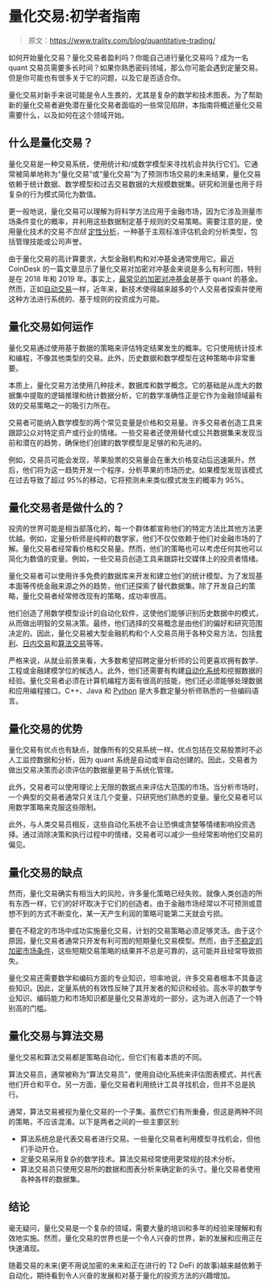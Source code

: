 # 量化交易:初学者指南

> 原文：<https://www.trality.com/blog/quantitative-trading/>

如何开始量化交易？量化交易者盈利吗？你能自己进行量化交易吗？成为一名 quant 交易员需要多长时间？如果你熟悉密码领域，那么你可能会遇到定量交易。但是你可能也有很多关于它的问题，以及它是否适合你。

量化交易对新手来说可能是令人生畏的，尤其是复杂的数学和技术图表。为了帮助新的量化交易者避免潜在量化交易者面临的一些常见陷阱，本指南将概述量化交易需要什么，以及如何在这个领域开始。

## 什么是量化交易？

量化交易是一种交易系统，使用统计和/或数学模型来寻找机会并执行它们。它通常被简单地称为“量化交易”或“量化交易”为了预测市场交易的未来结果，量化交易依赖于统计数据、数学模型和过去交易数据的大规模数据集。研究和测量也用于将复杂的行为模式简化为数值。

更一般地说，量化交易可以理解为将科学方法应用于金融市场，因为它涉及测量市场条件变化的概率，并利用这些数据制定基于规则的交易策略。需要注意的是，使用量化技术的交易*不包括*  [定性分析](https://www.analyticssteps.com/blogs/what-qualitative-analysis-stocks)，一种基于主观标准评估机会的分析类型，包括管理技能或公司声誉。

由于量化交易的高计算要求，大型金融机构和对冲基金通常使用它。最近 CoinDesk 的一篇文章显示了量化交易对加密对冲基金来说是多么有利可图，特别是在 2018 年和 2019 年。事实上，[最常见的加密对冲基金](https://www.cryptofund.news/post/crypto-hedge-fund-report)是基于 quant 的基金。然而，正如[自动交易](/blog/automated-crypto-trading)一样，近年来，新技术使得越来越多的个人交易者探索并使用这种方法进行系统的、基于规则的投资成为可能。

## 量化交易如何运作

量化交易通过使用基于数据的策略来评估特定结果发生的概率。它只使用统计技术和编程，不像其他类型的交易。此外，历史数据和数学模型在这种策略中非常重要。

本质上，量化交易方法使用几种技术，数据库和数学概念。它的基础是从庞大的数据集中提取的逻辑推理和统计数据分析，它的数学准确性正是它作为金融领域最有效的交易策略之一的吸引力所在。

交易者可能纳入数学模型的两个常见变量是价格和交易量。许多交易者创造工具来跟踪公众对特定资产或行业的情绪。一些交易者还使用替代或公共数据集来发现当前和潜在的趋势，确保他们创建的数学模型是足够的和先进的。

例如，交易员可能会发现，苹果股票的交易量会在重大价格变动后迅速飙升。然后，他们将为这一趋势开发一个程序，分析苹果的市场历史。如果模型发现该模式在过去导致了超过 95%的移动，它将预测未来类似模式发生的概率为 95%。

## 量化交易者是做什么的？

投资的世界可能是相当部落化的，每一个群体都宣称他们的特定方法比其他方法更优越。例如，定量分析师是纯粹的数学家，他们不仅仅依赖于他们对金融市场的了解。量化交易者经常看价格和交易量。然而，他们的策略也可以考虑任何其他可以简化为数值的变量。例如，一些交易员创造工具来跟踪社交媒体上的投资者情绪。

量化交易者可以使用许多免费的数据库来开发和建立他们的统计模型。为了发现基本面等传统金融来源之外的趋势，他们还探索了替代数据集。除了开发自己的策略，量化交易者经常修改现有的策略，成功率很高。

他们创造了用数学模型设计的自动化软件，这使他们能够识别历史数据中的模式，从而做出明智的交易决策。最终，他们选择的交易概念是由他们的偏好和研究范围决定的。因此，量化交易被大型金融机构和个人交易员用于各种交易方法，包括[套利](/blog/crypto-arbitrage-strategy)、[日内交易](/blog/day-trading-crypto)和[算法交易](/blog/building-algorithmic-trading-bots)等等。

严格来说，从就业前景来看，大多数希望招聘定量分析师的公司更喜欢拥有数学、工程或金融建模学位的候选人。此外，他们还需要有构建[自动化系统](/blog/automation-transforming-fintech)和挖掘数据的经验。量化交易者必须在计算机编程方面有很高的技能，他们还必须能够处理数据和应用编程接口。C++、Java 和 [Python](/blog/build-python-trading-bot) 是大多数定量分析师熟悉的一些编码语言。

## 量化交易的优势

量化交易有优点也有缺点，就像所有的交易系统一样。优点包括在交易股票时不必人工监控数据和分析，因为 quant 系统是自动或半自动创建的。因此，交易者为做出交易决策而必须评估的数据量更易于系统化管理。

此外，交易者可以使用理论上无限的数据点来评估大范围的市场。当分析市场时，一个典型的交易者通常只关注几个变量，只研究他们熟悉的变量。量化交易者可以用数学策略来克服这些限制。

此外，与人类交易员相反，这些自动化系统不会让恐惧或贪婪等情绪影响投资选择。通过消除决策和执行过程中的情绪，交易者可以减少一些经常影响他们交易的偏见。

## 量化交易的缺点

然而，量化交易确实有相当大的风险，许多量化策略已经失败。就像人类创造的所有东西一样，它们的好坏取决于它们的创造者。由于金融市场经常以不可预测或意想不到的方式不断变化，某一天产生利润的策略可能第二天就会亏损。

要在不稳定的市场中成功实施量化交易，计划的交易策略必须足够灵活。由于这个原因，量化交易者通常只开发有利可图的短期量化交易模型。然而，由于[不稳定的加密市场条件](/blog/staying-disciplined)，这些短期交易策略的结果并不总是可靠的，这可能并且经常导致损失。

量化交易还需要数学和编码方面的专业知识，坦率地说，许多交易者根本不具备这些知识。因此，定量系统的有效性反映了其开发者的知识和经验。高水平的数学专业知识、编码能力和市场知识都是量化交易游戏的一部分，这为进入创造了一个特别高的门槛。

## 量化交易与算法交易

量化交易和算法交易都是策略自动化，但它们有着本质的不同。

算法交易员，通常被称为“算法交易员”，使用自动化系统来评估图表模式，并代表他们开仓和平仓。另一方面，量化交易者利用统计工具寻找机会，但并不总是执行。

通常，算法交易被视为量化交易的一个子集。虽然它们有所重叠，但这是两种不同的策略，不应该混淆。以下是两者之间的一些主要区别:

*   算法系统总是代表交易者进行交易。一些量化交易者利用模型寻找机会，但他们手动开仓。
*   定量交易采用复杂的数学技术。算法交易经常使用更常规的技术分析。
*   算法交易员只使用交易所的数据和图表分析来确定新的头寸。量化交易者使用各种各样的数据集。

## 结论

毫无疑问，量化交易是一个复杂的领域，需要大量的培训和多年的经验来理解和有效地实施。然而，量化交易的世界也是一个令人兴奋的世界，新的发展和应用正在快速涌现。

随着交易的未来(更不用说加密的未来和正在进行的 T2 DeFi 的故事)越来越依赖于自动化，期待看到令人兴奋的发展和对基于量化的投资方法的兴趣增加。
